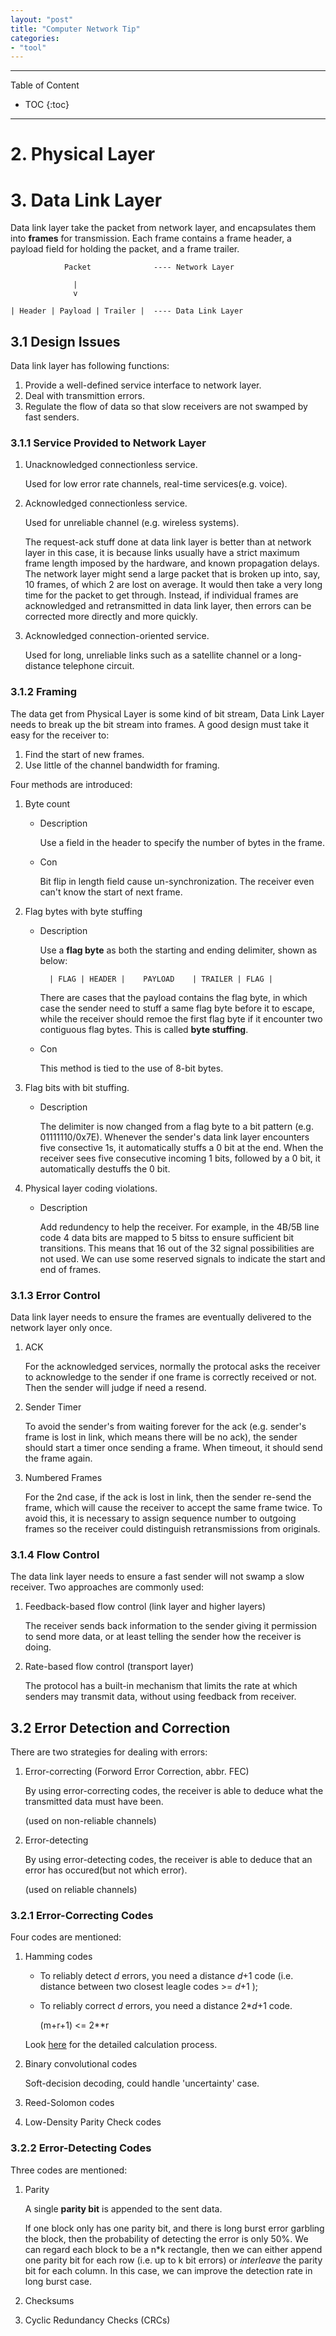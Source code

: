 ```yaml
---
layout: "post"
title: "Computer Network Tip"
categories:
- "tool"
---
```


<!--more-->

***
Table of Content

* TOC
{:toc}
***

# 2. Physical Layer

# 3. Data Link Layer

Data link layer take the packet from network layer, and encapsulates them into **frames** for transmission. Each frame contains a frame header, a payload field for holding the packet, and a frame trailer.

                Packet              ---- Network Layer

                  |
                  v

    | Header | Payload | Trailer |  ---- Data Link Layer


## 3.1 Design Issues

Data link layer has following functions:

1. Provide a well-defined service interface to network layer.
2. Deal with transmittion errors.
3. Regulate the flow of data so that slow receivers are not swamped by fast senders.

### 3.1.1 Service Provided to Network Layer

1. Unacknowledged connectionless service.

    Used for low error rate channels, real-time services(e.g. voice).

2. Acknowledged connectionless service.

    Used for unreliable channel (e.g. wireless systems).

    The request-ack stuff done at data link layer is better than at network layer in this case, it is because links usually have a strict maximum frame length imposed by the hardware, and known propagation delays. The network layer might send a large packet that is broken up into, say, 10 frames, of which 2 are lost on average. It would then take a very long time for the packet to get through. Instead, if individual frames are acknowledged and retransmitted in data link layer, then errors can be corrected more directly and more quickly.

3. Acknowledged connection-oriented service.

    Used for long, unreliable links such as a satellite channel or a long-distance telephone circuit.

### 3.1.2 Framing

The data get from Physical Layer is some kind of bit stream, Data Link Layer needs to break up the bit stream into frames. A good design must take it easy for the receiver to:

1. Find the start of new frames.
2. Use little of the channel bandwidth for framing.

Four methods are introduced:

1. Byte count

    * Description

        Use a field in the header to specify the number of bytes in the frame.

    * Con

        Bit flip in length field cause un-synchronization. The receiver even can't know the start of next frame.

2. Flag bytes with byte stuffing

    * Description

        Use a **flag byte** as both the starting and ending delimiter, shown as below:

            | FLAG | HEADER |    PAYLOAD    | TRAILER | FLAG |
      
        There are cases that the payload contains the flag byte, in which case the sender need to stuff a same flag byte before it to escape, while the receiver should remoe the first flag byte if it encounter two contiguous flag bytes. This is called **byte stuffing**.

    * Con

        This method is tied to the use of 8-bit bytes.

3. Flag bits with bit stuffing.

    * Description

        The delimiter is now changed from a flag byte to a bit pattern (e.g. 01111110/0x7E). Whenever the sender's data link layer encounters five consective 1s, it automatically stuffs a 0 bit at the end. When the receiver sees five consecutive incoming 1 bits, followed by a 0 bit, it automatically destuffs the 0 bit.

4. Physical layer coding violations.

    * Description

        Add redundency to help the receiver. For example, in the 4B/5B line code 4 data bits are mapped to 5 bitss to ensure sufficient bit transitions. This means that 16 out of the 32 signal possibilities are not used. We can use some reserved signals to indicate the start and end of frames.

### 3.1.3 Error Control

Data link layer needs to ensure the frames are eventually delivered to the network layer only once.

1. ACK

    For the acknowledged services, normally the protocal asks the receiver to acknowledge to the sender if one frame is correctly received or not. Then the sender will judge if need a resend. 

2. Sender Timer

    To avoid the sender's from waiting forever for the ack (e.g. sender's frame is lost in link, which means there will be no ack), the sender should start a timer once sending a frame. When timeout, it should send the frame again.

3. Numbered Frames

    For the 2nd case, if the ack is lost in link, then the sender re-send the frame, which will cause the receiver to accept the same frame twice. To avoid this, it is necessary to assign sequence number to outgoing frames so the receiver could distinguish retransmissions from originals.

### 3.1.4 Flow Control

The data link layer needs to ensure a fast sender will not swamp a slow receiver. Two approaches are commonly used:

1. Feedback-based flow control (link layer and higher layers)

    The receiver sends back information to the sender giving it permission to send more data, or at least telling the sender how the receiver is doing.

2. Rate-based flow control (transport layer)

    The protocol has a built-in mechanism that limits the rate at which senders may transmit data, without using feedback from receiver.

## 3.2 Error Detection and Correction

There are two strategies for dealing with errors:

1. Error-correcting (Forword Error Correction, abbr. FEC)

    By using error-correcting codes, the receiver is able to deduce what the transmitted data must have been.

    (used on non-reliable channels)

2. Error-detecting

    By using error-detecting codes, the receiver is able to deduce that an error has occured(but not which error).

    (used on reliable channels)

### 3.2.1 Error-Correcting Codes

Four codes are mentioned:

1. Hamming codes

    * To reliably detect *d* errors, you need a distance *d*+1 code (i.e. distance between two closest leagle codes >= *d*+1 );

    * To reliably correct *d* errors, you need a distance 2\**d*+1 code.

        (m+r+1) <= 2**r

    Look [here](http://users.cis.fiu.edu/~downeyt/cop3402/hamming.html) for the detailed calculation process.

2. Binary convolutional codes

    Soft-decision decoding, could handle 'uncertainty' case.

3. Reed-Solomon codes

4. Low-Density Parity Check codes

### 3.2.2 Error-Detecting Codes

Three codes are mentioned:

1. Parity

    A single **parity bit** is appended to the sent data.

    If one block only has one parity bit, and there is long burst error garbling the block, then the probability of detecting the error is only 50%. We can regard each block to be a n\*k rectangle, then we can either append one parity bit for each row (i.e. up to k bit errors) or *interleave* the parity bit for each column. In this case, we can improve the detection rate in long burst case.

2. Checksums

3. Cyclic Redundancy Checks (CRCs)
